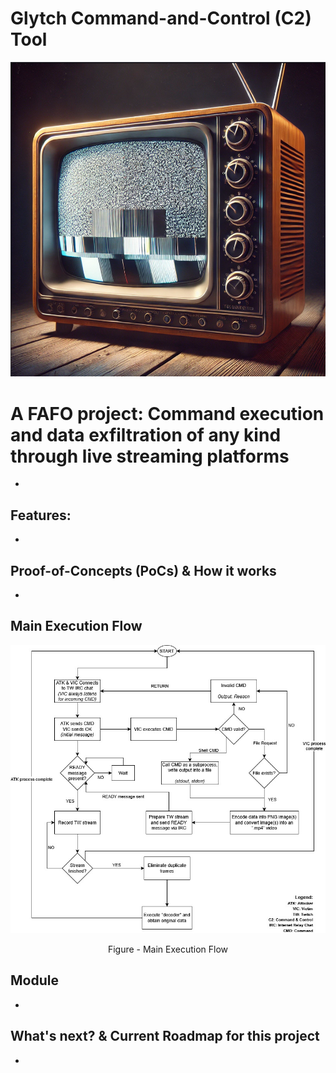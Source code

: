 # Glytch Command-and-Control (C2) Tool

<p align="center"> <img src="rsc/GlytchC2_Banner.PNG" /> </p>

# A FAFO project: Command execution and data exfiltration of any kind through live streaming platforms

-

## Features:

-

## Proof-of-Concepts (PoCs) & How it works

-

## Main Execution Flow 
<p align="center"> <img src="rsc/GlytchC2_MainExecutionFlow.jpg" /> </p>
<p align="center"> Figure - Main Execution Flow </p>

## Module 

-

## What's next? & Current Roadmap for this project

-
